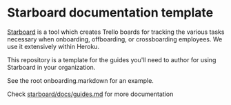# Starboard documentation template

[Starboard][1] is a tool which creates Trello boards for tracking the various tasks necessary when onboarding, offboarding, or crossboarding employees. We use it extensively within Heroku.

This repository is a template for the guides you'll need to author for using Starboard in your organization.

See the root onboarding.markdown for an example.

Check [starboard/docs/guides.md][2] for more documentation

[1]: http://github.com/heroku/starboard
[2]: https://github.com/heroku/starboard/blob/master/docs/guides.md
